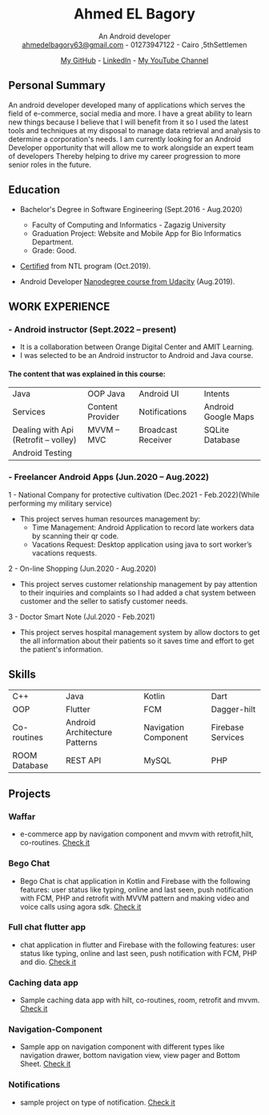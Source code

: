 <h1 align="center">Ahmed EL Bagory </h1>

<div
<h1 align="center">An Android developer</h1></br>
<a href = "mailto: ahmedelbagory63@gmail.com">ahmedelbagory63@gmail.com</a> -  01273947122 - Cairo ,5thSettlemen

[My GitHub](https://github.com/ahmedelbagory332) -
[LinkedIn](https://www.linkedin.com/in/ahmedelbagory288) -
[My YouTube Channel](https://www.youtube.com/channel/UCke6v-C2COEeenMqgngpQJA)


</div>



## Personal Summary
An android developer developed many of applications which serves the field of e-commerce, social media
and more. I have a great ability to learn new things because I believe that I will benefit from it so I used the
latest tools and techniques at my disposal to manage data retrieval and analysis to determine a corporation's
needs. I am currently looking for an Android Developer opportunity that will allow me to work alongside an
expert team of developers Thereby helping to drive my career progression to more senior roles in the future.

## Education

- Bachelor's Degree in Software Engineering (Sept.2016 - Aug.2020)
   - Faculty of Computing and Informatics - Zagazig University
   - Graduation Project: Website and Mobile App for Bio Informatics Department.
   - Grade: Good.

- [Certified](https://github.com/ahmedelbagory332/NTL-Certification/blob/main/NTL-Certification.jpg) from NTL program (Oct.2019).
- Android Developer [Nanodegree course from Udacity](https://graduation.udacity.com/confirm/ND2DDMQP) (Aug.2019).


## WORK EXPERIENCE
### - Android instructor (Sept.2022 – present)
 - It is a collaboration between Orange Digital Center and AMIT Learning.
 - I was selected to be an Android instructor to Android and Java course. 
 #### The content that was explained in this course:
 <table>
  <tr>
    <td>Java</td>
    <td>OOP Java</td>
    <td>Android UI</td>
    <td>Intents</td>
  </tr>
   <tr>
    <td>Services</td>
    <td>Content Provider</td>
    <td>Notifications</td>
    <td>Android Google Maps</td>
  </tr>
   <tr>
    <td>Dealing with Api (Retrofit – volley)</td>
    <td>MVVM – MVC</td>
    <td>Broadcast Receiver</td>
     <td>SQLite Database</td>
  </tr>
   <tr>
    <td>Android Testing</td>
  </tr>
 </table>

 
### - Freelancer Android Apps (Jun.2020 – Aug.2022)
1 - National Company for protective cultivation (Dec.2021 - Feb.2022)(While performing my military service)
- This project serves human resources management by:
  - Time Management: Android Application to record late workers data by scanning their qr code.
  - Vacations Request: Desktop application using java to sort worker’s vacations requests.

2 - On-line Shopping (Jun.2020 - Aug.2020)
- This project serves customer relationship management by pay attention to their inquiries and complaints so I had
added a chat system between customer and the seller to satisfy customer needs.

3 - Doctor Smart Note (Jul.2020 - Feb.2021)
- This project serves hospital management system
by allow doctors to get the all information about their patients so it saves time and effort to get the patient's information.

## Skills

<table>
  <tr>
    <td>C++</td>
    <td>Java</td>
    <td>Kotlin</td>
    <td>Dart</td>
  </tr>
   <tr>
    <td>OOP</td>
    <td>Flutter</td>
    <td>FCM</td>
    <td>Dagger-hilt</td>
  </tr>
   <tr>
    <td>Co-routines</td>
    <td>Android Architecture Patterns</td>
    <td>Navigation Component</td>
    <td>Firebase Services</td>
  </tr>
   <tr>
      <td>ROOM Database</td>
     <td>REST API</td>
     <td>MySQL</td>
     <td>PHP</td>
  </tr>
 </table>


## Projects

### Waffar
- e-commerce app by navigation component and mvvm with retrofit,hilt, co-routines. [Check it](https://github.com/ahmedelbagory332/Waffar)

###  Bego Chat
- Bego Chat is chat application in Kotlin and Firebase with the following features: user status like typing,
 online and last seen, push notification with FCM, PHP and retrofit with
MVVM pattern and making video and voice calls using agora sdk. [Check it](https://github.com/ahmedelbagory332/Bego_Chat)

###  Full chat flutter app
- chat application in flutter and Firebase with the following features: user status like
typing, online and last seen, push notification with FCM, PHP and dio. [Check it](https://github.com/ahmedelbagory332/full_chat_flutter_app)

### Caching data app
- Sample caching data app with hilt, co-routines, room, retrofit and mvvm. [Check it](https://github.com/ahmedelbagory332/Caching-data-app)

### Navigation-Component
- Sample app on navigation component with different types like navigation drawer,
bottom navigation view, view pager and Bottom Sheet. [Check it](https://github.com/ahmedelbagory332/Navigation-Component)

### Notifications
- sample project on type of notification. [Check it](https://github.com/ahmedelbagory332/Notification)
